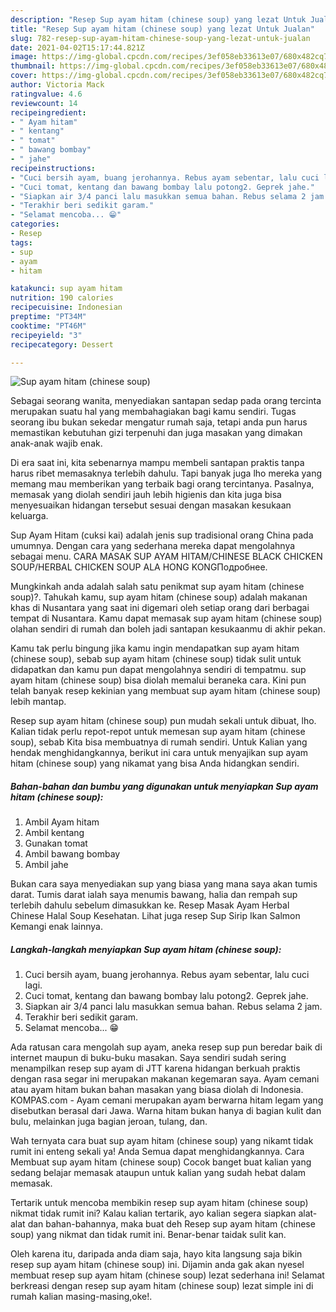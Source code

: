 ```yaml
---
description: "Resep Sup ayam hitam (chinese soup) yang lezat Untuk Jualan"
title: "Resep Sup ayam hitam (chinese soup) yang lezat Untuk Jualan"
slug: 782-resep-sup-ayam-hitam-chinese-soup-yang-lezat-untuk-jualan
date: 2021-04-02T15:17:44.821Z
image: https://img-global.cpcdn.com/recipes/3ef058eb33613e07/680x482cq70/sup-ayam-hitam-chinese-soup-foto-resep-utama.jpg
thumbnail: https://img-global.cpcdn.com/recipes/3ef058eb33613e07/680x482cq70/sup-ayam-hitam-chinese-soup-foto-resep-utama.jpg
cover: https://img-global.cpcdn.com/recipes/3ef058eb33613e07/680x482cq70/sup-ayam-hitam-chinese-soup-foto-resep-utama.jpg
author: Victoria Mack
ratingvalue: 4.6
reviewcount: 14
recipeingredient:
- " Ayam hitam"
- " kentang"
- " tomat"
- " bawang bombay"
- " jahe"
recipeinstructions:
- "Cuci bersih ayam, buang jerohannya. Rebus ayam sebentar, lalu cuci lagi."
- "Cuci tomat, kentang dan bawang bombay lalu potong2. Geprek jahe."
- "Siapkan air 3/4 panci lalu masukkan semua bahan. Rebus selama 2 jam."
- "Terakhir beri sedikit garam."
- "Selamat mencoba... 😁"
categories:
- Resep
tags:
- sup
- ayam
- hitam

katakunci: sup ayam hitam 
nutrition: 190 calories
recipecuisine: Indonesian
preptime: "PT34M"
cooktime: "PT46M"
recipeyield: "3"
recipecategory: Dessert

---
```



![Sup ayam hitam (chinese soup)](https://img-global.cpcdn.com/recipes/3ef058eb33613e07/680x482cq70/sup-ayam-hitam-chinese-soup-foto-resep-utama.jpg)

Sebagai seorang wanita, menyediakan santapan sedap pada orang tercinta merupakan suatu hal yang membahagiakan bagi kamu sendiri. Tugas seorang ibu bukan sekedar mengatur rumah saja, tetapi anda pun harus memastikan kebutuhan gizi terpenuhi dan juga masakan yang dimakan anak-anak wajib enak.

Di era  saat ini, kita sebenarnya mampu membeli santapan praktis tanpa harus ribet memasaknya terlebih dahulu. Tapi banyak juga lho mereka yang memang mau memberikan yang terbaik bagi orang tercintanya. Pasalnya, memasak yang diolah sendiri jauh lebih higienis dan kita juga bisa menyesuaikan hidangan tersebut sesuai dengan masakan kesukaan keluarga. 

Sup Ayam Hitam (cuksi kai) adalah jenis sup tradisional orang China pada umumnya. Dengan cara yang sederhana mereka dapat mengolahnya sebagai menu. CARA MASAK SUP AYAM HITAM/CHINESE BLACK CHICKEN SOUP/HERBAL CHICKEN SOUP ALA HONG KONGПодробнее.

Mungkinkah anda adalah salah satu penikmat sup ayam hitam (chinese soup)?. Tahukah kamu, sup ayam hitam (chinese soup) adalah makanan khas di Nusantara yang saat ini digemari oleh setiap orang dari berbagai tempat di Nusantara. Kamu dapat memasak sup ayam hitam (chinese soup) olahan sendiri di rumah dan boleh jadi santapan kesukaanmu di akhir pekan.

Kamu tak perlu bingung jika kamu ingin mendapatkan sup ayam hitam (chinese soup), sebab sup ayam hitam (chinese soup) tidak sulit untuk didapatkan dan kamu pun dapat mengolahnya sendiri di tempatmu. sup ayam hitam (chinese soup) bisa diolah memalui beraneka cara. Kini pun telah banyak resep kekinian yang membuat sup ayam hitam (chinese soup) lebih mantap.

Resep sup ayam hitam (chinese soup) pun mudah sekali untuk dibuat, lho. Kalian tidak perlu repot-repot untuk memesan sup ayam hitam (chinese soup), sebab Kita bisa membuatnya di rumah sendiri. Untuk Kalian yang hendak menghidangkannya, berikut ini cara untuk menyajikan sup ayam hitam (chinese soup) yang nikamat yang bisa Anda hidangkan sendiri.

<!--inarticleads1-->

##### Bahan-bahan dan bumbu yang digunakan untuk menyiapkan Sup ayam hitam (chinese soup):

1. Ambil  Ayam hitam
1. Ambil  kentang
1. Gunakan  tomat
1. Ambil  bawang bombay
1. Ambil  jahe


Bukan cara saya menyediakan sup yang biasa yang mana saya akan tumis darat. Tumis darat ialah saya menumis bawang, halia dan rempah sup terlebih dahulu sebelum dimasukkan ke. Resep Masak Ayam Herbal Chinese Halal Soup Kesehatan. Lihat juga resep Sup Sirip Ikan Salmon Kemangi enak lainnya. 

<!--inarticleads2-->

##### Langkah-langkah menyiapkan Sup ayam hitam (chinese soup):

1. Cuci bersih ayam, buang jerohannya. Rebus ayam sebentar, lalu cuci lagi.
1. Cuci tomat, kentang dan bawang bombay lalu potong2. Geprek jahe.
1. Siapkan air 3/4 panci lalu masukkan semua bahan. Rebus selama 2 jam.
1. Terakhir beri sedikit garam.
1. Selamat mencoba... 😁


Ada ratusan cara mengolah sup ayam, aneka resep sup pun beredar baik di internet maupun di buku-buku masakan. Saya sendiri sudah sering menampilkan resep sup ayam di JTT karena hidangan berkuah praktis dengan rasa segar ini merupakan makanan kegemaran saya. Ayam cemani atau ayam hitam bukan bahan masakan yang biasa diolah di Indonesia. KOMPAS.com - Ayam cemani merupakan ayam berwarna hitam legam yang disebutkan berasal dari Jawa. Warna hitam bukan hanya di bagian kulit dan bulu, melainkan juga bagian jeroan, tulang, dan. 

Wah ternyata cara buat sup ayam hitam (chinese soup) yang nikamt tidak rumit ini enteng sekali ya! Anda Semua dapat menghidangkannya. Cara Membuat sup ayam hitam (chinese soup) Cocok banget buat kalian yang sedang belajar memasak ataupun untuk kalian yang sudah hebat dalam memasak.

Tertarik untuk mencoba membikin resep sup ayam hitam (chinese soup) nikmat tidak rumit ini? Kalau kalian tertarik, ayo kalian segera siapkan alat-alat dan bahan-bahannya, maka buat deh Resep sup ayam hitam (chinese soup) yang nikmat dan tidak rumit ini. Benar-benar taidak sulit kan. 

Oleh karena itu, daripada anda diam saja, hayo kita langsung saja bikin resep sup ayam hitam (chinese soup) ini. Dijamin anda gak akan nyesel membuat resep sup ayam hitam (chinese soup) lezat sederhana ini! Selamat berkreasi dengan resep sup ayam hitam (chinese soup) lezat simple ini di rumah kalian masing-masing,oke!.


